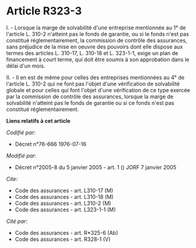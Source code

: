# Article R323-3

I. - Lorsque la marge de solvabilité d'une entreprise mentionnée au 1° de l'article L. 310-2 n'atteint pas le fonds de
garantie, ou si le fonds n'est pas constitué réglementairement, la commission de contrôle des assurances, sans préjudice de
la mise en oeuvre des pouvoirs dont elle dispose aux termes des articles L. 310-17, L. 310-18 et L. 323-1-1, exige un plan de
financement à court terme, qui doit être soumis à son approbation dans le délai d'un mois.

II. - Il en est de même pour celles des entreprises mentionnées au 4° de l'article L. 310-2 qui ne font pas l'objet d'une
vérification de solvabilité globale et pour celles qui font l'objet d'une vérification de ce type exercée par la commission
de contrôle des assurances, lorsque la marge de solvabilité n'atteint pas le fonds de garantie ou si ce fonds n'est pas
constitué réglementairement.

**Liens relatifs à cet article**

_Codifié par_:

  - Décret n°76-666 1976-07-16

_Modifié par_:

  - Décret n°2005-8 du 5 janvier 2005 - art. 1 () JORF 7 janvier 2005

_Cite_:

  - Code des assurances - art. L310-17 (M)
  - Code des assurances - art. L310-18 (M)
  - Code des assurances - art. L310-2 (M)
  - Code des assurances - art. L323-1-1 (M)

_Cité par_:

  - Code des assurances - art. R*325-6 (Ab)
  - Code des assurances - art. R328-1 (V)
